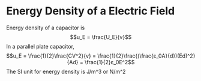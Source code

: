 # Energy Density of a Electric Field
Energy density of a capacitor is $$u_E = \frac{U_E}{v}$$
In a parallel plate capacitor, $$u_E = \frac{1}{2}\frac{CV^2}{v} = \frac{1}{2}\frac{(\frac{ε_0A}{d})(Ed)^2}{Ad} = \frac{1}{2}ε_0E^2$$
The SI unit for energy density is J/m^3 or N/m^2